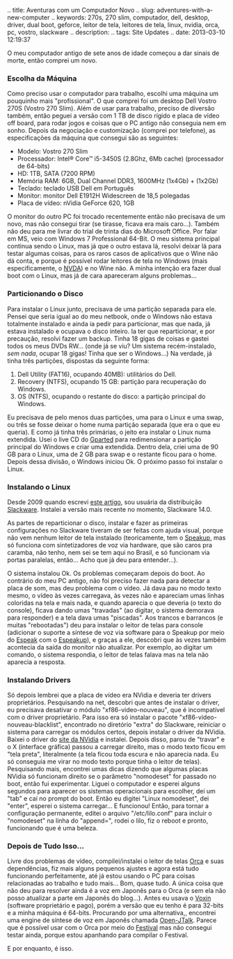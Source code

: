 .. title: Aventuras com um Computador Novo
.. slug: adventures-with-a-new-computer
.. keywords: 270s, 270 slim, computador, dell, desktop, driver, dual boot, geforce, leitor de tela, leitores de tela, linux, nvidia, orca, pc, vostro, slackware
.. description: 
.. tags: Site Updates
.. date: 2013-03-10 12:19:37

O meu computador antigo de sete anos de idade começou a dar sinais de morte, então comprei um novo.

### Escolha da Máquina ###

Como preciso usar o computador para trabalho, escolhi uma máquina um pouquinho mais "profissional". O que comprei foi um desktop Dell Vostro 270S (Vostro 270 Slim). Além de usar para trabalho, preciso de diversão também, então peguei a versão com 1 TB de disco rígido e placa de vídeo off board, para rodar jogos e coisas que o PC antigo não conseguia nem em sonho. Depois da negociação e customização (comprei por telefone), as especificações da máquina que consegui são as seguintes: <!--more-->

* Modelo: Vostro 270 Slim
* Processador: Intel® Core™ i5-3450S (2.8Ghz, 6Mb cache) (processador de 64-bits)
* HD: 1TB, SATA (7200 RPM)
* Memória RAM: 6GB, Dual Channel DDR3, 1600MHz (1x4Gb) + (1x2Gb)
* Teclado: teclado USB Dell em Português
* Monitor: monitor Dell E1912H Widescreen de 18,5 polegadas
* Placa de vídeo: nVidia GeForce 620, 1GB

O monitor do outro PC foi trocado recentemente então não precisava de um novo, mas não consegui tirar (se tirasse, ficava era mais caro...). Também não deu para me livrar do trial de trinta dias do Microsoft Office. Por falar em MS, veio com Windows 7 Professional 64-Bit. O meu sistema principal continua sendo o Linux, mas já que o outro estava lá, resolvi deixar lá para testar algumas coisas, para os raros casos de aplicativos que o Wine não dá conta, e porque é possível rodar leitores de tela no Windows (mais especificamente, o [NVDA][nvdahp]) e no Wine não. A minha intenção era fazer dual boot com o Linux, mas já de cara apareceram alguns problemas...

### Particionando o Disco ###

Para instalar o Linux junto, precisava de uma partição separada para ele. Pensei que seria igual ao do meu netbook, onde o Windows não estava totalmente instalado e ainda ia pedir para
particionar, mas que nada, já estava instalado e ocupava o disco inteiro. Ia ter que reparticionar, e por precaução, resolvi fazer um backup. Tinha 18 gigas de coisas e gastei todos os meus DVDs RW... (onde já se viu? Um sistema recém-instalado, *sem nada*, ocupar 18 gigas! Tinha que ser o Windows...) Na verdade, já tinha três partições, dispostas da seguinte forma:

1. Dell Utility (FAT16), ocupando 40MB): utilitários do Dell.
2. Recovery (NTFS), ocupando 15 GB: partição para recuperação do Windows.
3. OS (NTFS), ocupando o restante do disco: a partição principal do Windows.

Eu precisava de pelo menos duas partições, uma para o Linux e uma swap, ou três se fosse deixar o home numa partição separada (que era o que eu queria). E como já tinha três primárias, o jeito era instalar o Linux numa extendida. Usei o live CD do [Gparted][gpartedhp] para redimensionar a partição principal do Windows e criar uma extendida. Dentro dela, criei uma de 90 GB para o
Linux, uma de 2 GB para swap e o restante ficou para o home. Depois dessa divisão, o Windows iniciou Ok. O próximo passo foi instalar o Linux.

### Instalando o Linux ###

Desde 2009 quando escrevi [este artigo][slackware-a11y], sou usuária da distribuição [Slackware][slackhp]. Instalei a versão mais recente no momento, Slackware 14.0.

As partes de reparticionar o disco, instalar e fazer as primeiras configurações no Slackware tiveram de ser feitas com ajuda visual, porque não vem nenhum leitor de tela instalado (teoricamente, tem o [Speakup][speakuphp], mas só funciona com sintetizadores de voz via hardware, que são caros pra caramba, não tenho, nem sei se tem aqui no Brasil, e só funcionam via portas paralelas, então... Acho que já deu para entender...).

O sistema instalou Ok. Os problemas começaram depois do boot. Ao contrário do meu PC antigo, não foi preciso fazer nada para detectar
a placa de som, mas deu problema com o vídeo. Já dava pau no modo texto mesmo, o vídeo às vezes carregava, às vezes não e apareciam umas linhas coloridas na tela e mais nada, e quando aparecia o que deveria (o texto do console), ficava dando umas "travadas" (ao digitar, o sistema demorava para responder) e a tela dava umas "piscadas". Aos trancos e barrancos (e muitas "rebootadas") deu para instalar o leitor de telas para console (adicionar o suporte a síntese de voz via software para o Speakup  por meio do [Espeak][espeakhp] com o [Espeakup][espeakuphp]), e graças a ele, descobri que às vezes também acontecia da saída do monitor não atualizar. Por exemplo, ao digitar um comando, o sistema respondia, o leitor de telas falava mas na tela não aparecia a resposta.

### Instalando Drivers ###

Só depois lembrei que a placa de vídeo era NVidia e deveria ter drivers proprietários. Pesquisando na net, descobri que antes de instalar o driver, eu precisava desativar o módulo "xf86-video-nouveau", que é incompatível com o driver proprietário. Para isso era só instalar o pacote "xf86-video-nouveau-blacklist", encontrado no diretório "extra" do Slackware, reiniciar o sistema para carregar os módulos certos, depois instalar o driver da NVidia. Baixei o driver do [site da NVidia][nvdl] e instalei. Depois disso, parou de "travar" e o X (interface gráfica) passou a carregar direito, mas o modo texto ficou em "tela preta", literalmente (a tela ficou toda escura e não aparecia nada. Eu só conseguia me virar no modo texto porque tinha o leitor de telas). Pesquisando mais, encontrei umas dicas dizendo que algumas placas NVidia só funcionam direito se o parâmetro "nomodeset" for passado no boot, então fui experimentar. Liguei o computador e esperei alguns segundos para aparecer os sistemas operacionais para escolher, dei um "tab" e caí no prompt do boot. Então eu digitei "Linux nomodeset", dei "enter", esperei o sistema carregar... E funcionou! Então, para tornar a configuração permanente, editei o arquivo "/etc/lilo.conf" para incluir o "nomodeset" na linha do "append=", rodei o lilo, fiz o reboot e pronto, funcionando que é uma beleza.

### Depois de Tudo Isso... ###

Livre dos problemas de vídeo, compilei/instalei o leitor de telas [Orca][orcahp] e suas dependências, fiz mais alguns pequenos ajustes e agora está tudo funcionando perfeitamente, até já estou usando o PC para coisas relacionadas ao trabalho e tudo mais... Bom, quase tudo. A única coisa que não deu para resolver ainda é a voz em Japonês para o Orca (e sem ela não posso atualizar a parte em Japonês do blog...). Antes eu usava o [Voxin][voxinhp] (software proprietário e pago), porém a versão que eu tenho é para 32-bits e a minha máquina é 64-bits. Procurando por uma alternativa,, encontrei uma engine de síntese de voz em Japonês chamada [Open-JTalk][openjtalkhp]. Parece que é possível usar com o Orca por meio do [Festival][festivalhp] mas não consegui testar ainda, porque estou apanhando para compilar o Festival.

E por enquanto, é isso.

[nvdahp]: http://www.nvda-project.org/
[gpartedhp]: http://gparted.sourceforge.net/
[slackware-a11y]: /pt/blog/how-i-started-using-linux
[slackhp]: http://www.slackware.com/
[speakuphp]: http://www.linux-speakup.org/
[espeakhp]: http://espeak.sourceforge.net/
[espeakuphp]: https://github.com/williamh/espeakup
[nvdl]: http://www.nvidia.com.br/Download/index.aspx
[orcahp]: http://live.gnome.org/Orca
[voxinhp]: http://voxin.oralux.net/
[openjtalkhp]: http://open-jtalk.sourceforge.net/
[festivalhp]: http://www.cstr.ed.ac.uk/projects/festival/